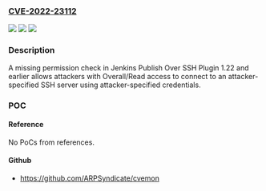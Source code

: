 ### [CVE-2022-23112](https://cve.mitre.org/cgi-bin/cvename.cgi?name=CVE-2022-23112)
![](https://img.shields.io/static/v1?label=Product&message=Jenkins%20Publish%20Over%20SSH%20Plugin&color=blue)
![](https://img.shields.io/static/v1?label=Version&message=%3C%3D%201.22%20&color=brighgreen)
![](https://img.shields.io/static/v1?label=Vulnerability&message=CWE-862%3A%20Missing%20Authorization&color=brighgreen)

### Description

A missing permission check in Jenkins Publish Over SSH Plugin 1.22 and earlier allows attackers with Overall/Read access to connect to an attacker-specified SSH server using attacker-specified credentials.

### POC

#### Reference
No PoCs from references.

#### Github
- https://github.com/ARPSyndicate/cvemon

